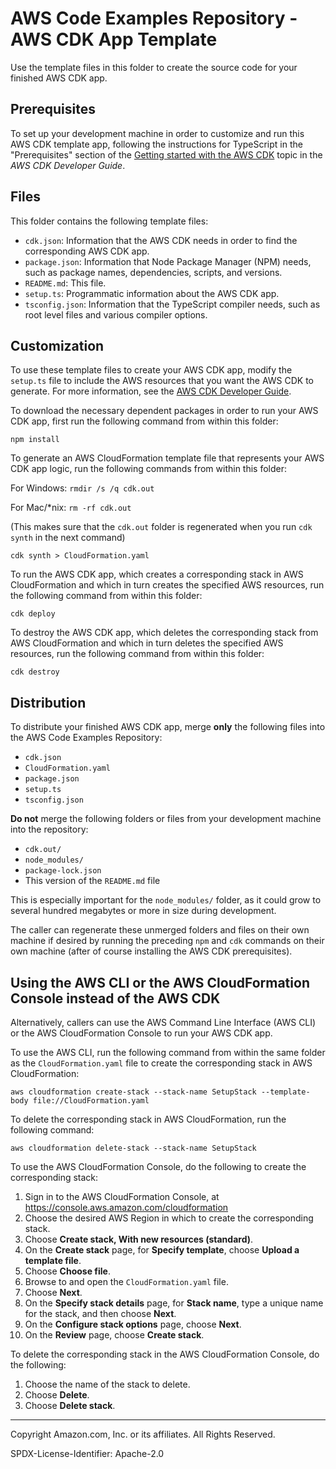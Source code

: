 # AWS Code Examples Repository - AWS CDK App Template

Use the template files in this folder to create the source code for your finished AWS CDK app.

## Prerequisites

To set up your development machine in order to customize and run this AWS CDK template app, following the instructions for TypeScript in the "Prerequisites" section of the [Getting started with the AWS CDK](https://docs.aws.amazon.com/cdk/latest/guide/getting_started.html) topic in the *AWS CDK Developer Guide*.

## Files

This folder contains the following template files:

* ``cdk.json``: Information that the AWS CDK needs in order to find the corresponding AWS CDK app.
* ``package.json``: Information that Node Package Manager (NPM) needs, such as package names, dependencies, scripts, and versions.
* ``README.md``: This file.
* ``setup.ts``: Programmatic information about the AWS CDK app.
* ``tsconfig.json``: Information that the TypeScript compiler needs, such as root level files and various compiler options.

## Customization

To use these template files to create your AWS CDK app, modify the ``setup.ts`` file to include the AWS resources that you want the AWS CDK to generate. For more information, see the [AWS CDK Developer Guide](https://docs.aws.amazon.com/cdk/latest/guide).

To download the necessary dependent packages in order to run your AWS CDK app, first run the following command from within this folder:

``npm install``

To generate an AWS CloudFormation template file that represents your AWS CDK app logic, run the following commands from within this folder:

For Windows: ``rmdir /s /q cdk.out``

For Mac/*nix: ``rm -rf cdk.out``

(This makes sure that the ``cdk.out`` folder is regenerated when you run ``cdk synth`` in the next command)

``cdk synth > CloudFormation.yaml``

To run the AWS CDK app, which creates a corresponding stack in AWS CloudFormation and which in turn creates the specified AWS resources, run the following command from within this folder:

``cdk deploy``

To destroy the AWS CDK app, which deletes the corresponding stack from AWS CloudFormation and which in turn deletes the specified AWS resources, run the following command from within this folder:

``cdk destroy``

## Distribution

To distribute your finished AWS CDK app, merge **only** the following files into the AWS Code Examples Repository:

* ``cdk.json``
* ``CloudFormation.yaml``
* ``package.json``
* ``setup.ts``
* ``tsconfig.json``

**Do not** merge the following folders or files from your development machine into the repository:

* ``cdk.out/``
* ``node_modules/``
* ``package-lock.json``
* This version of the ``README.md`` file

This is especially important for the ``node_modules/`` folder, as it could grow to several hundred megabytes or more in size during development.

The caller can regenerate these unmerged folders and files on their own machine if desired by running the preceding ``npm`` and ``cdk`` commands on their own machine (after of course installing the AWS CDK prerequisites).

## Using the AWS CLI or the AWS CloudFormation Console instead of the AWS CDK

Alternatively, callers can use the AWS Command Line Interface (AWS CLI) or the AWS CloudFormation Console to run your AWS CDK app.

To use the AWS CLI, run the following command from within the same folder as the ``CloudFormation.yaml`` file to create the corresponding stack in AWS CloudFormation:

``aws cloudformation create-stack --stack-name SetupStack --template-body file://CloudFormation.yaml``

To delete the corresponding stack in AWS CloudFormation, run the following command:

``aws cloudformation delete-stack --stack-name SetupStack``

To use the AWS CloudFormation Console, do the following to create the corresponding stack:

1. Sign in to the AWS CloudFormation Console, at https://console.aws.amazon.com/cloudformation
1. Choose the desired AWS Region in which to create the corresponding stack.
1. Choose **Create stack, With new resources (standard)**.
1. On the **Create stack** page, for **Specify template**, choose **Upload a template file**.
1. Choose **Choose file**.
1. Browse to and open the ``CloudFormation.yaml`` file.
1. Choose **Next**.
1. On the **Specify stack details** page, for **Stack name**, type a unique name for the stack, and then choose **Next**.
1. On the **Configure stack options** page, choose **Next**.
1. On the **Review** page, choose **Create stack**.

To delete the corresponding stack in the AWS CloudFormation Console, do the following:

1. Choose the name of the stack to delete.
1. Choose **Delete**.
1. Choose **Delete stack**.

---

Copyright Amazon.com, Inc. or its affiliates. All Rights Reserved.

SPDX-License-Identifier: Apache-2.0

